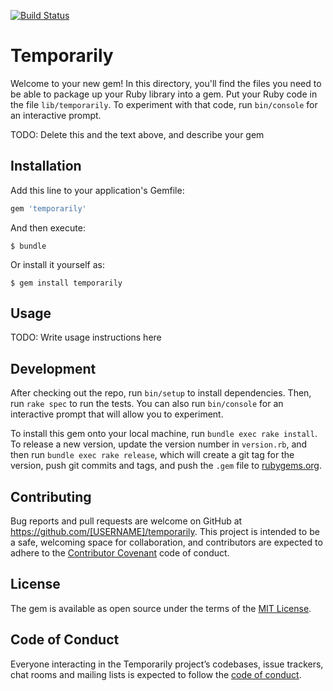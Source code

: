 [![Build Status](https://travis-ci.org/wycleffsean/temporarily.svg?branch=master)](https://travis-ci.org/wycleffsean/temporarily)

# Temporarily

Welcome to your new gem! In this directory, you'll find the files you need to be able to package up your Ruby library into a gem. Put your Ruby code in the file `lib/temporarily`. To experiment with that code, run `bin/console` for an interactive prompt.

TODO: Delete this and the text above, and describe your gem

## Installation

Add this line to your application's Gemfile:

```ruby
gem 'temporarily'
```

And then execute:

    $ bundle

Or install it yourself as:

    $ gem install temporarily

## Usage

TODO: Write usage instructions here

## Development

After checking out the repo, run `bin/setup` to install dependencies. Then, run `rake spec` to run the tests. You can also run `bin/console` for an interactive prompt that will allow you to experiment.

To install this gem onto your local machine, run `bundle exec rake install`. To release a new version, update the version number in `version.rb`, and then run `bundle exec rake release`, which will create a git tag for the version, push git commits and tags, and push the `.gem` file to [rubygems.org](https://rubygems.org).

## Contributing

Bug reports and pull requests are welcome on GitHub at https://github.com/[USERNAME]/temporarily. This project is intended to be a safe, welcoming space for collaboration, and contributors are expected to adhere to the [Contributor Covenant](http://contributor-covenant.org) code of conduct.

## License

The gem is available as open source under the terms of the [MIT License](https://opensource.org/licenses/MIT).

## Code of Conduct

Everyone interacting in the Temporarily project’s codebases, issue trackers, chat rooms and mailing lists is expected to follow the [code of conduct](https://github.com/[USERNAME]/temporarily/blob/master/CODE_OF_CONDUCT.md).
